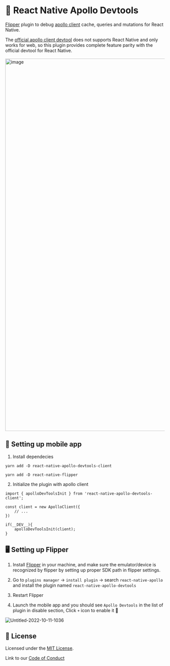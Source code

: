# 🚀 React Native Apollo Devtools

[Flipper](https://github.com/facebook/flipper) plugin to debug [apollo client](https://github.com/apollographql/apollo-client) cache, queries and mutations for React Native.

The [official apollo client devtool](https://github.com/apollographql/apollo-client-devtools) does not supports React Native and only works for web, so this plugin provides complete feature parity with the official devtool for React Native.
<br />
<br />
<img width="1172" alt="image" src="https://user-images.githubusercontent.com/36567063/196852057-71418605-a873-4523-b059-7b3364b35d86.png">
<br />

## 📱 Setting up mobile app

1. Install dependecies
        
```
yarn add -D react-native-apollo-devtools-client

yarn add -D react-native-flipper
```

2. Initialize the plugin with apollo client

```
import { apolloDevToolsInit } from 'react-native-apollo-devtools-client';

const client = new ApolloClient({
    // ...
})

if(__DEV__){
    apolloDevToolsInit(client);
}

```

## 🖥️ Setting up Flipper

1. Install [Flipper](https://fbflipper.com/) in your machine, and make sure the emulator/device is recognized by flipper by setting up proper SDK path in flipper settings.

2. Go to `plugins manager` -> `install plugin` -> search `react-native-apollo` and install the plugin named `react-native-apollo-devtools`

3. Restart Flipper

4. Launch the mobile app and you should see `Apollo Devtools` in the list of plugin in disable section, Click `+` icon to enable it 🎉


![Untitled-2022-10-11-1036](https://user-images.githubusercontent.com/36567063/195002113-bdb270c2-d03a-45fd-a112-e350963c082b.png)


## 📝 License

Licensed under the [MIT License](./LICENSE).

Link to our [Code of Conduct](https://github.com/razorpay/.github/blob/master/CODE_OF_CONDUCT.md)
